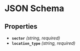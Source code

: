 # JSON Schema

## Properties

- **`sector`** *(string, required)*
- **`location_type`** *(string, required)*
